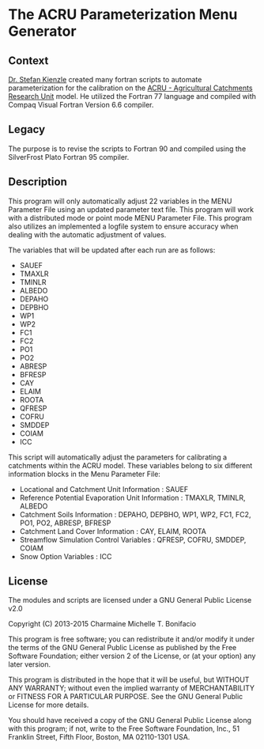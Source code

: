 # The ACRU Parameterization Menu Generator

## Context

[Dr. Stefan Kienzle](http://people.uleth.ca/~stefan.kienzle/) created many fortran scripts to automate parameterization for the calibration on the [ACRU - Agricultural Catchments Research Unit](http://unfccc.int/adaptation/nairobi_work_programme/knowledge_resources_and_publications/items/5299.php) model. He utilized the Fortran 77 language and compiled with Compaq Visual Fortran Version 6.6 compiler.

## Legacy

The purpose is to revise the scripts to Fortran 90 and compiled using the SilverFrost Plato Fortran 95 compiler.

## Description

This program will only automatically adjust 22 variables in the MENU Parameter File using an updated parameter text file. This program will work with a distributed mode or point mode MENU Parameter File. This program also utilizes an implemented a logfile system to ensure accuracy when dealing with the automatic adjustment of values.

The variables that will be updated after each run are as follows:

 - SAUEF
 - TMAXLR
 - TMINLR
 - ALBEDO
 - DEPAHO
 - DEPBHO
 - WP1
 - WP2
 - FC1
 - FC2
 - PO1
 - PO2
 - ABRESP
 - BFRESP
 - CAY
 - ELAIM
 - ROOTA
 - QFRESP
 - COFRU
 - SMDDEP
 - COIAM
 - ICC

 This script will automatically adjust the parameters for calibrating a catchments within the ACRU model. These variables belong to six different information blocks in the Menu Parameter File:

 - Locational and Catchment Unit Information : SAUEF
 - Reference Potential Evaporation Unit Information : TMAXLR, TMINLR, ALBEDO
 - Catchment Soils Information : DEPAHO, DEPBHO, WP1, WP2, FC1, FC2, PO1, PO2, ABRESP, BFRESP
 - Catchment Land Cover Information : CAY, ELAIM, ROOTA
 - Streamflow Simulation Control Variables : QFRESP, COFRU, SMDDEP, COIAM
 - Snow Option Variables : ICC

## License

The modules and scripts are licensed under a GNU General Public License v2.0

Copyright (C) 2013-2015 Charmaine Michelle T. Bonifacio

This program is free software; you can redistribute it and/or modify it under the terms of the GNU General Public License as published by the Free Software Foundation; either version 2 of the License, or (at your option) any later version.

This program is distributed in the hope that it will be useful, but WITHOUT ANY WARRANTY; without even the implied warranty of MERCHANTABILITY or FITNESS FOR A PARTICULAR PURPOSE. See the GNU General Public License for more details.

You should have received a copy of the GNU General Public License along with this program; if not, write to the Free Software Foundation, Inc., 51 Franklin Street, Fifth Floor, Boston, MA 02110-1301 USA.
